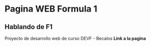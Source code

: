 # Pagina WEB Formula 1
## Hablando de F1
Proyecto de desarrollo web de curso DEVF - Becalos
**Link a la pagina**
